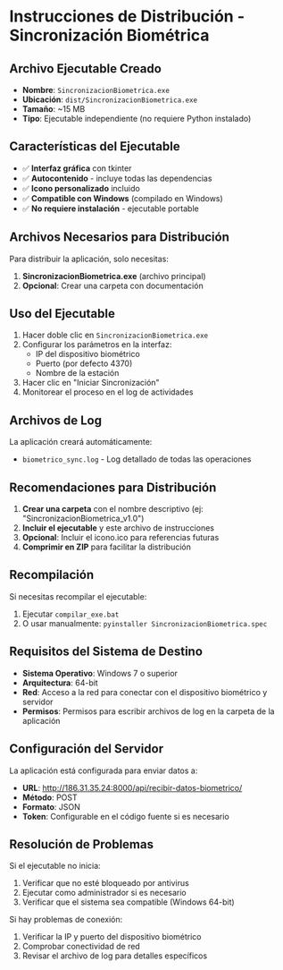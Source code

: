 # Instrucciones de Distribución - Sincronización Biométrica

## Archivo Ejecutable Creado
- **Nombre**: `SincronizacionBiometrica.exe`
- **Ubicación**: `dist/SincronizacionBiometrica.exe`
- **Tamaño**: ~15 MB
- **Tipo**: Ejecutable independiente (no requiere Python instalado)

## Características del Ejecutable
- ✅ **Interfaz gráfica** con tkinter
- ✅ **Autocontenido** - incluye todas las dependencias
- ✅ **Icono personalizado** incluido
- ✅ **Compatible con Windows** (compilado en Windows)
- ✅ **No requiere instalación** - ejecutable portable

## Archivos Necesarios para Distribución
Para distribuir la aplicación, solo necesitas:

1. **SincronizacionBiometrica.exe** (archivo principal)
2. **Opcional**: Crear una carpeta con documentación

## Uso del Ejecutable
1. Hacer doble clic en `SincronizacionBiometrica.exe`
2. Configurar los parámetros en la interfaz:
   - IP del dispositivo biométrico
   - Puerto (por defecto 4370)
   - Nombre de la estación
3. Hacer clic en "Iniciar Sincronización"
4. Monitorear el proceso en el log de actividades

## Archivos de Log
La aplicación creará automáticamente:
- `biometrico_sync.log` - Log detallado de todas las operaciones

## Recomendaciones para Distribución
1. **Crear una carpeta** con el nombre descriptivo (ej: "SincronizacionBiometrica_v1.0")
2. **Incluir el ejecutable** y este archivo de instrucciones
3. **Opcional**: Incluir el icono.ico para referencias futuras
4. **Comprimir en ZIP** para facilitar la distribución

## Recompilación
Si necesitas recompilar el ejecutable:
1. Ejecutar `compilar_exe.bat` 
2. O usar manualmente: `pyinstaller SincronizacionBiometrica.spec`

## Requisitos del Sistema de Destino
- **Sistema Operativo**: Windows 7 o superior
- **Arquitectura**: 64-bit
- **Red**: Acceso a la red para conectar con el dispositivo biométrico y servidor
- **Permisos**: Permisos para escribir archivos de log en la carpeta de la aplicación

## Configuración del Servidor
La aplicación está configurada para enviar datos a:
- **URL**: http://186.31.35.24:8000/api/recibir-datos-biometrico/
- **Método**: POST
- **Formato**: JSON
- **Token**: Configurable en el código fuente si es necesario

## Resolución de Problemas
Si el ejecutable no inicia:
1. Verificar que no esté bloqueado por antivirus
2. Ejecutar como administrador si es necesario
3. Verificar que el sistema sea compatible (Windows 64-bit)

Si hay problemas de conexión:
1. Verificar la IP y puerto del dispositivo biométrico
2. Comprobar conectividad de red
3. Revisar el archivo de log para detalles específicos
